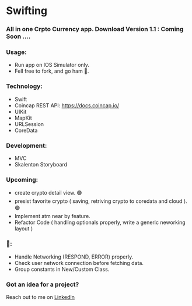 # Swifting

<!-- # Read me Credit 💪🏾: [Erick Sanchez](https://github.com/mdrame/My-Simple-App) -->
<!-- # Welcome to Crypton!
<img src="/assets/V1.1.png" width="300px" height="600px" align="left">
<img src="/assets/V1.1DarkMode.png" width="300px" height="600px" > -->
### All in one Crpto Currency app. Download Version 1.1 : Coming Soon ....

### Usage:
* Run app on IOS Simulator only.
* Fell free to fork, and go ham 😤.

### Technology:
* Swift
* Coincap REST API: https://docs.coincap.io/
* UIKit 
* MapKit
* URLSession
* CoreData

### Development:
* MVC
* Skalenton Storyboard

### Upcoming:
- create crypto detail view. 🟢
- presist favorite crypto ( saving, retriving crypto to coredata and cloud ). 🟢
- Implement atm near by feature.
- Refactor Code ( handling optionals properly, write a generic neworking layout )

### 🐞:
- Handle Networking (RESPOND, ERROR) properly. 
- Check user network connection before fetching data.
- Group constants in New/Custom Class.

### Got an idea for a project?
Reach out to me on [LinkedIn](https://www.linkedin.com/in/mohammed-drame-273b17191/) 
